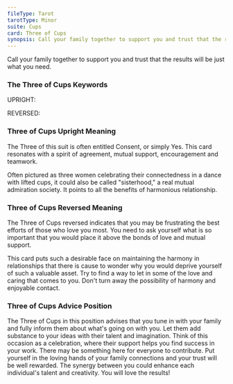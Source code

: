 ```yaml
---
fileType: Tarot
tarotType: Minor
suite: Cups
card: Three of Cups
synopsis: Call your family together to support you and trust that the results will be just what you need.
---
```

Call your family together to support you and trust that the results will be just what you need.

### The Three of Cups Keywords

UPRIGHT: 

REVERSED: 

### Three of Cups Upright Meaning

The Three of this suit is often entitled Consent, or simply Yes. This card resonates with a spirit of agreement, mutual support, encouragement and teamwork.

Often pictured as three women celebrating their connectedness in a dance with lifted cups, it could also be called "sisterhood," a real mutual admiration society. It points to all the benefits of harmonious relationship.

### Three of Cups Reversed Meaning

The Three of Cups reversed indicates that you may be frustrating the best efforts of those who love you most. You need to ask yourself what is so important that you would place it above the bonds of love and mutual support.

This card puts such a desirable face on maintaining the harmony in relationships that there is cause to wonder why you would deprive yourself of such a valuable asset. Try to find a way to let in some of the love and caring that comes to you. Don't turn away the possibility of harmony and enjoyable contact.


### Three of Cups Advice Position

The Three of Cups in this position advises that you tune in with your family and fully inform them about what's going on with you. Let them add substance to your ideas with their talent and imagination. Think of this occasion as a celebration, where their support helps you find success in your work. There may be something here for everyone to contribute. Put yourself in the loving hands of your family connections and your trust will be well rewarded. The synergy between you could enhance each individual's talent and creativity. You will love the results!